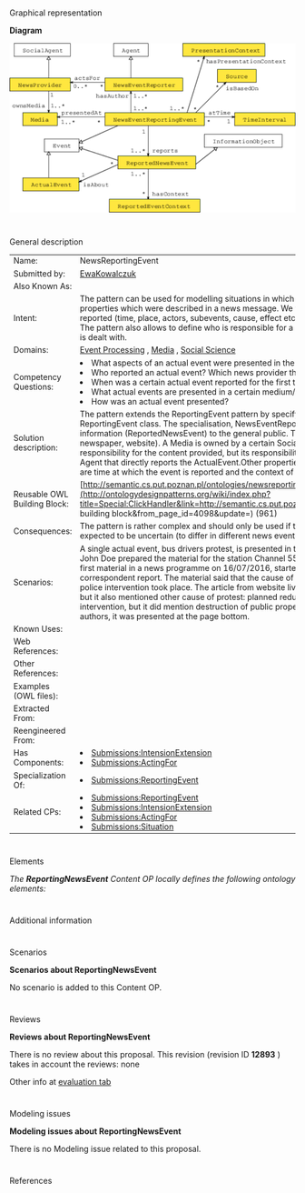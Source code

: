 # 

 Graphical representation



__Diagram__ 





[![Image:ReportingNewsEvent-scheme.png‎](./20160826233326!ReportingNewsEvent-scheme.png)](../Image/ReportingNewsEvent-scheme.png.md "Image:ReportingNewsEvent-scheme.png‎")





# 

 General description




|  |  |
| --- | --- |
|  Name:  |  NewsReportingEvent  |
|  Submitted by:  | [EwaKowalczuk](../User/EwaKowalczuk.md "User:EwaKowalczuk")  |
|  Also Known As:  |  |
|  Intent:  |  The pattern can be used for modelling situations in which we are not certain that a particular actual event has the properties which were described in a news message. We want to define the properties of an actual event which were reported (time, place, actors, subevents, cause, effect etc.), but not to treat them as universal, verified knowledge. The pattern also allows to define who is responsible for a particular description of an event and how this description is dealt with.  |
|  Domains:  | [Event Processing](../Community/Event_Processing.md "Community:Event Processing")  , [Media](../Community/Media.md "Community:Media")  , [Social Science](../Community/Social_Science.md "Community:Social Science")  |
|  Competency Questions:  | <li>       What aspects of an actual event were presented in the news message?      </li><li>       Who reported an actual event? Which news provider they represented?      </li><li>       When was a certain actual event reported for the first time?      </li><li>       What actual events are presented in a certain medium/by media of a certain news provider?      </li><li>       How was an actual event presented?      </li> |
|  Solution description:  |  The pattern extends the ReportingEvent pattern by specifying the primary properties of the specialisation of the ReportingEvent class. The specialisation, NewsEventReportingEvent, denotes the act of providing a unit of information (ReportedNewsEvent) to the general public.  The act utilises a certain Media (TV station, radio station, newspaper, website). A Media is owned by a certain SocialAgent - NewsProvider. This agent takes partial responsibility for the content provided, but its responsibility differs from the one of the NewsEventReporter -- an Agent that directly reports the ActualEvent.Other properties which are very important for NewsEventReportingEvent are time at which the event is reported and the context of presentation.  |
|  Reusable OWL Building Block:  | [http://semantic.cs.put.poznan.pl/ontologies/newsreportingevent.owl](http://ontologydesignpatterns.org/wiki/index.php?title=Special:ClickHandler&link=http://semantic.cs.put.poznan.pl/ontologies/newsreportingevent.owl&message=OWL building block&from_page_id=4098&update=)  (961)  |
|  Consequences:  |  The pattern is rather complex and should only be used if the circumstances of the events presented in a media  are expected to be uncertain (to differ in different news event reports of different news providers).  |
|  Scenarios:  |  A single actual event, bus drivers protest, is presented in to different media: a TV news station and a news website. John Doe prepared the material for the station Channel 55, owned by Media Corp. This material was presented as first material in a news programme on 16/07/2016, started at 19:30 and ended at 19:35. It was based on correspondent report. The material said that the cause of the protest was malfunction of buses, and that a brutal police intervention took place. The article from website livingintheworld.com also mentioned malfunction of buses, but it also mentioned other cause of protest: planned reduction of social benefits. It did not mention brutal police intervention, but it did mention destruction of public property. The article seems not important for the website authors, it was presented at the page bottom.  |
|  Known Uses:  |  |
|  Web References:  |  |
|  Other References:  |  |
|  Examples (OWL files):  |  |
|  Extracted From:  |  |
|  Reengineered From:  |  |
|  Has Components:  | <li><a href="../IntensionExtension/IntensionExtension.md" title="Submissions:IntensionExtension">        Submissions:IntensionExtension       </a></li><li><a href="../ActingFor/ActingFor.md" title="Submissions:ActingFor">        Submissions:ActingFor       </a></li> |
|  Specialization Of:  | <li><a href="../NewsReportingEvent/NewsReportingEvent.md" title="Submissions:ReportingEvent">        Submissions:ReportingEvent       </a></li> |
|  Related CPs:  | <li><a href="../NewsReportingEvent/NewsReportingEvent.md" title="Submissions:ReportingEvent">        Submissions:ReportingEvent       </a></li><li><a href="../IntensionExtension/IntensionExtension.md" title="Submissions:IntensionExtension">        Submissions:IntensionExtension       </a></li><li><a href="../ActingFor/ActingFor.md" title="Submissions:ActingFor">        Submissions:ActingFor       </a></li><li><a href="../DescriptionAndSituation/DescriptionAndSituation.md" title="Submissions:Situation">        Submissions:Situation       </a></li> |



  





# 

 Elements



_The
 __ReportingNewsEvent__ 
 Content OP locally defines the following ontology elements:_ 




# 

 Additional information



# 

 Scenarios




__Scenarios about ReportingNewsEvent__ 


 No scenario is added to this Content OP.
 




# 

 Reviews




__Reviews about ReportingNewsEvent__ 


 There is no review about this proposal.
This revision (revision ID
 __12893__ 
 ) takes in account the reviews: none
 



 Other info at
 [evaluation tab](http://ontologydesignpatterns.org/wiki/index.php?title=Submissions:ReportingNewsEvent&action=evaluation "http://ontologydesignpatterns.org/wiki/index.php?title=Submissions:ReportingNewsEvent&action=evaluation") 





  





# 

 Modeling issues




__Modeling issues about ReportingNewsEvent__ 


 There is no Modeling issue related to this proposal.
 




  





# 

 References